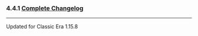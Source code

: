 ### 4.4.1 [Complete Changelog](https://github.com/eltreum0/eltruism/blob/main/Changelog.md)
___
Updated for Classic Era 1.15.8
